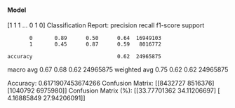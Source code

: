 #### Model
[1 1 1 ... 0 1 0]
Classification Report:
              precision    recall  f1-score   support

           0       0.89      0.50      0.64  16949103
           1       0.45      0.87      0.59   8016772

    accuracy                           0.62  24965875
   macro avg       0.67      0.68      0.62  24965875
weighted avg       0.75      0.62      0.62  24965875

Accuracy: 0.6171907453674266
Confusion Matrix:
[[8432727 8516376]
 [1040792 6975980]]
Confusion Matrix (%):
[[33.77701362 34.11206697]
 [ 4.16885849 27.94206091]]
